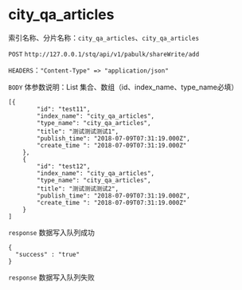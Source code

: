 # city\_qa\_articles

索引名称、分片名称：`city_qa_articles`、`city_qa_articles`

`POST` `http://127.0.0.1/stq/api/v1/pabulk/shareWrite/add`

`HEADERS`：`"Content-Type" => "application/json"`

`BODY` 体参数说明：List 集合、数组（id、index\_name、type\_name必填）

```text
[{
        "id": "test11",
        "index_name": "city_qa_articles",
        "type_name": "city_qa_articles",
        "title": "测试测试测试1",
        "publish_time": "2018-07-09T07:31:19.000Z",
        "create_time ": "2018-07-09T07:31:19.000Z"
    },
    {
        "id": "test12",
        "index_name": "city_qa_articles",
        "type_name": "city_qa_articles",
        "title": "测试测试测试2",
        "publish_time": "2018-07-09T07:31:19.000Z",
        "create_time ": "2018-07-09T07:31:19.000Z"
    }
]
```

`response` 数据写入队列成功

```text
{
  "success" : "true"
}
```

`response` 数据写入队列失败


